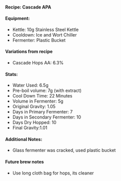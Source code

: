#### Recipe: Cascade APA

#### Equipment:
  * Kettle: 10g Stainless Steel Kettle
  * Cooldown: Ice and Wort Chiller
  * Fermenter: Plastic Bucket

#### Variations from recipe
  * Cascade Hops AA: 6.3%

#### Stats:
  * Water Used:  6.5g
  * Pre-boil volume: 7g (with extract)
  * Cool Down Time: 22 Minutes
  * Volume in Fermenter: 5g
  * Original Gravity: 1.05
  * Days in Primary Fermenter: 7
  * Days in Secondary Fermenter: 10
  * Days Dry Hopped: 10
  * Final Gravity:1.01

#### Additional Notes:
  * Glass fermenter was cracked, used plastic bucket

#### Future brew notes
  * Use long cloth bag for hops, its cleaner
